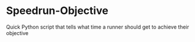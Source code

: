 # Speedrun-Objective
Quick Python script that tells what time a runner should get to achieve their objective
